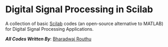 # Digital Signal Processing in Scilab
A collection of basic [Scilab](https://www.scilab.org/) codes (an open-source alternative to MATLAB) for Digital Signal Processing Applications. 
  
***All Codes Written By***: [Bharadwaj Routhu](https://github.com/Bharadwaj-R)  
